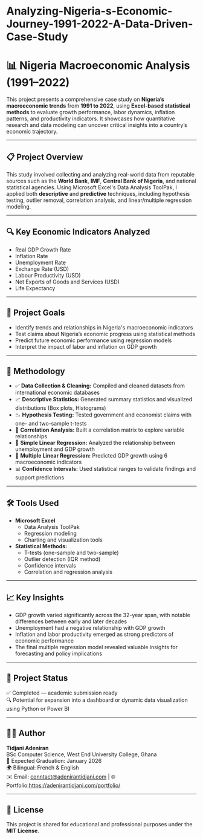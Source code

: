 # Analyzing-Nigeria-s-Economic-Journey-1991-2022-A-Data-Driven-Case-Study
# 📊 Nigeria Macroeconomic Analysis (1991–2022)

This project presents a comprehensive case study on **Nigeria’s macroeconomic trends** from **1991 to 2022**, using **Excel-based statistical methods** to evaluate growth performance, labor dynamics, inflation patterns, and productivity indicators. It showcases how quantitative research and data modeling can uncover critical insights into a country’s economic trajectory.

---

## 📋 Project Overview

This study involved collecting and analyzing real-world data from reputable sources such as the **World Bank**, **IMF**, **Central Bank of Nigeria**, and national statistical agencies. Using Microsoft Excel's Data Analysis ToolPak, I applied both **descriptive** and **predictive** techniques, including hypothesis testing, outlier removal, correlation analysis, and linear/multiple regression modeling.

---

## 🔍 Key Economic Indicators Analyzed

- Real GDP Growth Rate  
- Inflation Rate  
- Unemployment Rate  
- Exchange Rate (USD)  
- Labour Productivity (USD)  
- Net Exports of Goods and Services (USD)  
- Life Expectancy

---

## 🎯 Project Goals

- Identify trends and relationships in Nigeria's macroeconomic indicators  
- Test claims about Nigeria’s economic progress using statistical methods  
- Predict future economic performance using regression models  
- Interpret the impact of labor and inflation on GDP growth

---

## 🧠 Methodology

- ✅ **Data Collection & Cleaning:** Compiled and cleaned datasets from international economic databases  
- 📈 **Descriptive Statistics:** Generated summary statistics and visualized distributions (Box plots, Histograms)  
- 📉 **Hypothesis Testing:** Tested government and economist claims with one- and two-sample t-tests  
- 🔗 **Correlation Analysis:** Built a correlation matrix to explore variable relationships  
- 🔢 **Simple Linear Regression:** Analyzed the relationship between unemployment and GDP growth  
- 🔢 **Multiple Linear Regression:** Predicted GDP growth using 6 macroeconomic indicators  
- 📊 **Confidence Intervals:** Used statistical ranges to validate findings and support predictions

---

## 🛠 Tools Used

- **Microsoft Excel**
  - Data Analysis ToolPak
  - Regression modeling
  - Charting and visualization tools
- **Statistical Methods:**
  - T-tests (one-sample and two-sample)
  - Outlier detection (IQR method)
  - Confidence intervals
  - Correlation and regression analysis

---

## 📈 Key Insights

- GDP growth varied significantly across the 32-year span, with notable differences between early and later decades  
- Unemployment had a negative relationship with GDP growth  
- Inflation and labor productivity emerged as strong predictors of economic performance  
- The final multiple regression model revealed valuable insights for forecasting and policy implications

---

## 📌 Project Status

✅ Completed — academic submission ready  
🔍 Potential for expansion into a dashboard or dynamic data visualization using Python or Power BI

---

## 👨‍💻 Author

**Tidjani Adeniran**  
BSc Computer Science, West End University College, Ghana  
📅 Expected Graduation: January 2026  
🌍 Bilingual: French & English  
✉️ Email: conntact@adenirantidjani.com | 🌐 Portfolio:https://adenirantidjani.com/portfolio/

---

## 📄 License

This project is shared for educational and professional purposes under the **MIT License**.

